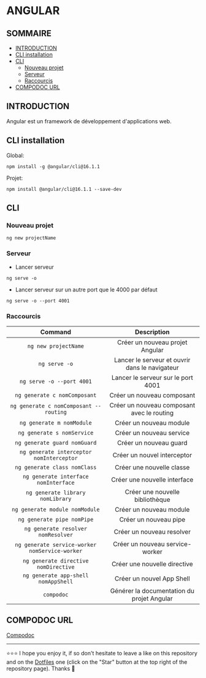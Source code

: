 # ANGULAR

## SOMMAIRE
- [INTRODUCTION](#introduction)
- [CLI installation](#cli-installation)
- [CLI](#cli)
  - [Nouveau projet](#nouveau-projet)
  - [Serveur](#serveur)
  - [Raccourcis](#raccourcis)
- [COMPODOC URL](#compodoc-url)

## INTRODUCTION
Angular est un framework de développement d'applications web.

## CLI installation
Global:
```shell
npm install -g @angular/cli@16.1.1
```
Projet:
```shell
npm install @angular/cli@16.1.1 --save-dev
```
## CLI
### Nouveau projet
```shell
ng new projectName
```

### Serveur
- Lancer serveur
```shell
ng serve -o
```

- Lancer serveur sur un autre port que le 4000 par défaut
```shell
ng serve -o --port 4001
```

### Raccourcis
| Command | Description |
| :---: | :---: |
| `ng new projectName` | Créer un nouveau projet Angular |
| `ng serve -o` | Lancer le serveur et ouvrir dans le navigateur |
| `ng serve -o --port 4001` | Lancer le serveur sur le port 4001 |
| `ng generate c nomComposant` | Créer un nouveau composant |
| `ng generate c nomComposant --routing` | Créer un nouveau composant avec le routing |
| `ng generate m nomModule` | Créer un nouveau module |
| `ng generate s nomService` | Créer un nouveau service |
| `ng generate guard nomGuard` | Créer un nouveau guard |
| `ng generate interceptor nomInterceptor` | Créer un nouvel interceptor |
| `ng generate class nomClass` | Créer une nouvelle classe |
| `ng generate interface nomInterface` | Créer une nouvelle interface |
| `ng generate library nomLibrary` | Créer une nouvelle bibliothèque |
| `ng generate module nomModule` | Créer un nouveau module |
| `ng generate pipe nomPipe` | Créer un nouveau pipe |
| `ng generate resolver nomResolver` | Créer un nouveau resolver |
| `ng generate service-worker nomService-worker` | Créer un nouveau service-worker |
| `ng generate directive nomDirective` | Créer une nouvelle directive |
| `ng generate app-shell nomAppShell` | Créer un nouvel App Shell |
| `compodoc` | Générer la documentation du projet Angular |

## COMPODOC URL
[Compodoc](http://localhost:8080)

***

⭐⭐⭐ I hope you enjoy it, if so don't hesitate to leave a like on this repository and on the [Dotfiles](https://github.com/EmmanuelLefevre/Dotfiles) one (click on the "Star" button at the top right of the repository page). Thanks 🤗
